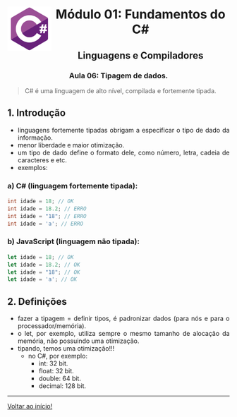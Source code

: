 <div align="center">
<a href="https://github.com/monicaquintal" target="_blank"><img align="left" height="100" src="../../assets/logo.png" /></a>
<h1>Módulo 01: Fundamentos do C#</h1>
<h2>Linguagens e Compiladores</h2>
<h3>Aula 06: Tipagem de dados.</h3>
</div>

<div align="justify">

> C# é uma linguagem de alto nível, compilada e fortemente tipada.

## 1. Introdução

- linguagens fortemente tipadas obrigam a especificar o tipo de dado da informação.
- menor liberdade e maior otimização.
- um tipo de dado define o formato dele, como número, letra, cadeia de caracteres e etc.
- exemplos:

### a) C# (linguagem fortemente tipada):

~~~c#
int idade = 18; // OK
int idade = 18.2; // ERRO
int idade = "18"; // ERRO
int idade = 'a'; // ERRO
~~~

### b) JavaScript (linguagem não tipada):

~~~js
let idade = 18; // OK
let idade = 18.2; // OK
let idade = "18"; // OK
let idade = 'a'; // OK
~~~

## 2. Definições

- fazer a tipagem = definir tipos, é padronizar dados (para nós e para o processador/memória).
- o let, por exemplo, utiliza sempre o mesmo tamanho de alocação da memória, não possuindo uma otimização.
- tipando, temos uma otimização!!!
  - no C#, por exemplo:
    - int: 32 bit.
    - float: 32 bit. 
    - double: 64 bit.
    - decimal: 128 bit.

---

[Voltar ao início!](https://github.com/monicaquintal/estudandoC-)